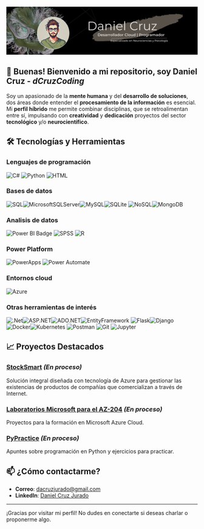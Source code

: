 ![Banner para Github](banner-github.png)

## 👋 Buenas! Bienvenido a mi repositorio, soy Daniel Cruz - *dCruzCoding*

Soy un apasionado de la **mente humana** y del **desarrollo de soluciones**, dos áreas donde entender el **procesamiento de la información** es esencial. Mi **perfil híbrido** me permite combinar disciplinas, que se retroalimentan entre sí, impulsando con **creatividad** y **dedicación** proyectos del sector **tecnológico** y/o **neurocientífico**.


## 🛠️ Tecnologías y Herramientas

### Lenguajes de programación
![C#](https://img.shields.io/badge/c%23-%2368217A.svg?style=for-the-badge&logo=csharp&logoColor=white) ![Python](https://img.shields.io/badge/python-3670A0?style=for-the-badge&logo=python&logoColor=ffdd54) ![HTML](https://img.shields.io/badge/html5-%23E34F26.svg?style=for-the-badge&logo=html5&logoColor=white)

### Bases de datos
![SQL](https://img.shields.io/badge/sql-%23008080.svg?style=for-the-badge)![MicrosoftSQLServer](https://img.shields.io/badge/Microsoft%20SQL%20Sever-00ADAD?style=for-the-badge&logo=microsoft%20sql%20server&logoColor=white)![MySQL](https://img.shields.io/badge/mysql-%234479a1.svg?style=for-the-badge&logo=mysql&logoColor=white)![SQLite](https://img.shields.io/badge/sqlite-%23003b57.svg?style=for-the-badge&logo=sqlite&logoColor=white)   ![NoSQL](https://img.shields.io/badge/NoSQL-%232E692E.svg?style=for-the-badge)![MongoDB](https://img.shields.io/badge/MongoDB-%2359C256.svg?style=for-the-badge&logo=mongodb&logoColor=white)

### Analisis de datos
![Power BI Badge](https://img.shields.io/badge/Power%20BI-%23C2A13D.svg?style=for-the-badge&logo=powerbi&logoColor=white) ![SPSS](https://img.shields.io/badge/spss-%23ee4353.svg?style=for-the-badge&logo=spss&logoColor=white) ![R](https://img.shields.io/badge/r-%23425A7D.svg?style=for-the-badge&logo=r&logoColor=white)

### Power Platform
![PowerApps](https://img.shields.io/badge/Power%20Apps-%23D5006D.svg?style=for-the-badge&logo=powerapps&logoColor=white) ![Power Automate](https://img.shields.io/badge/Power%20Automate-%230A64A4.svg?style=for-the-badge&logo=powerautomate&logoColor=white)

### Entornos cloud
![Azure](https://img.shields.io/badge/azure-%230072C6.svg?style=for-the-badge&logo=microsoftazure&logoColor=white) 

### Otras herramientas de interés
![.Net](https://img.shields.io/badge/.NET-%235C2D91.svg?style=for-the-badge&logo=.net&logoColor=white)![ASP.NET](https://img.shields.io/badge/ASP.NET-%234F3C61.svg?style=for-the-badge&logo=aspnetcore&logoColor=white)![ADO.NET](https://img.shields.io/badge/ADO.NET-%234C2578.svg?style=for-the-badge&logo=adonet&logoColor=white)![EntityFramework](https://img.shields.io/badge/Entity%20Framework-%237B3CC2.svg?style=for-the-badge&logo=ef&logoColor=white)   ![Flask](https://img.shields.io/badge/flask-%23000.svg?style=for-the-badge&logo=flask&logoColor=white)![Django](https://img.shields.io/badge/Django-%23092E20.svg?style=for-the-badge&logo=django&logoColor=white)   
![Docker](https://img.shields.io/badge/docker-%230db7ed.svg?style=for-the-badge&logo=docker&logoColor=white)![Kubernetes](https://img.shields.io/badge/kubernetes-%23326ce5.svg?style=for-the-badge&logo=kubernetes&logoColor=white)   ![Postman](https://img.shields.io/badge/Postman-%23D95C2F.svg?style=for-the-badge&logo=postman&logoColor=white) ![Git](https://img.shields.io/badge/Git-%23F05032.svg?style=for-the-badge&logo=git&logoColor=white) ![Jupyter](https://img.shields.io/badge/Jupyter-%23F37626.svg?style=for-the-badge&logo=jupyter&logoColor=white)


## 📈 Proyectos Destacados

### [StockSmart](https://github.com/dCruzCoding/stocksmart.git)     *(En proceso)*
Solución integral diseñada con tecnología de Azure para gestionar las existencias de productos de compañías que comercializan a través de Internet.

### [Laboratorios Microsoft para el AZ-204](https://github.com/dCruzCoding/MicrosoftLabs-AZ204.git)     *(En proceso)*
Proyectos para la formación en Microsoft Azure Cloud.

### [PyPractice](https://github.com/dCruzCoding/PyPractice.git)     *(En proceso)*
Apuntes sobre programación en Python y ejercicios para practicar.

## 📫 ¿Cómo contactarme?

- **Correo**: [dacruzjurado@gmail.com](mailto:dacruzjurado@gmail.com)
- **LinkedIn**: [Daniel Cruz Jurado](https://www.linkedin.com/in/daniel-cruzjurado)

---

¡Gracias por visitar mi perfil! No dudes en conectarte si deseas charlar o proponerme algo.
